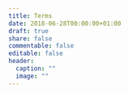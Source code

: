 ```yaml
---
title: Terms
date: 2018-06-28T00:00:00+01:00
draft: true
share: false
commentable: false
editable: false
header:
  caption: ""
  image: ""
---
```



